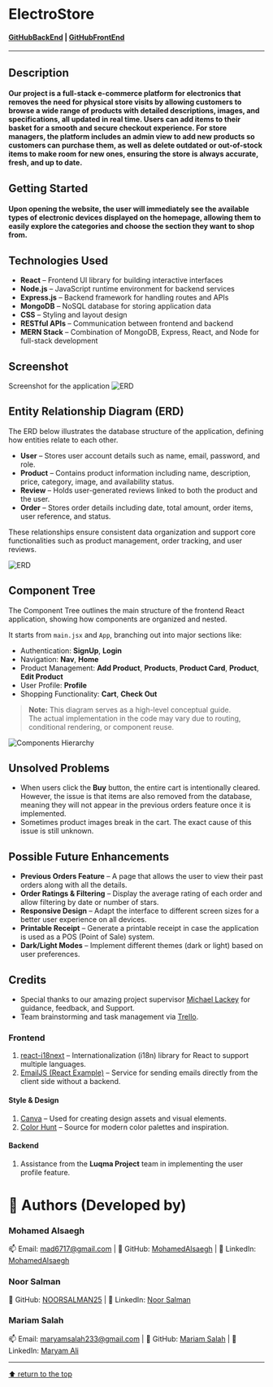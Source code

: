 # ElectroStore

#### [GitHubBackEnd](https://github.com/NOORSALMAN25/ElectroStore-backEnd) | [GitHubFrontEnd](https://github.com/NOORSALMAN25/ElectroStore-frontEnd)

---

## Description

#### Our project is a full-stack e-commerce platform for electronics that removes the need for physical store visits by allowing customers to browse a wide range of products with detailed descriptions, images, and specifications, all updated in real time. Users can add items to their basket for a smooth and secure checkout experience. For store managers, the platform includes an admin view to add new products so customers can purchase them, as well as delete outdated or out-of-stock items to make room for new ones, ensuring the store is always accurate, fresh, and up to date.

## Getting Started

#### Upon opening the website, the user will immediately see the available types of electronic devices displayed on the homepage, allowing them to easily explore the categories and choose the section they want to shop from.

## Technologies Used

- **React** – Frontend UI library for building interactive interfaces
- **Node.js** – JavaScript runtime environment for backend services
- **Express.js** – Backend framework for handling routes and APIs
- **MongoDB** – NoSQL database for storing application data
- **CSS** – Styling and layout design
- **RESTful APIs** – Communication between frontend and backend
- **MERN Stack** – Combination of MongoDB, Express, React, and Node for full-stack development

## Screenshot

Screenshot for the application
![ERD](public/images/Screenshot.png)

## **Entity Relationship Diagram (ERD)**

The ERD below illustrates the database structure of the application, defining how entities relate to each other.

- **User** – Stores user account details such as name, email, password, and role.
- **Product** – Contains product information including name, description, price, category, image, and availability status.
- **Review** – Holds user-generated reviews linked to both the product and the user.
- **Order** – Stores order details including date, total amount, order items, user reference, and status.

These relationships ensure consistent data organization and support core functionalities such as product management, order tracking, and user reviews.

![ERD](public/images/ERD.png)

## **Component Tree**

The Component Tree outlines the main structure of the frontend React application, showing how components are organized and nested.

It starts from `main.jsx` and `App`, branching out into major sections like:

- Authentication: **SignUp**, **Login**
- Navigation: **Nav**, **Home**
- Product Management: **Add Product**, **Products**, **Product Card**, **Product**, **Edit Product**
- User Profile: **Profile**
- Shopping Functionality: **Cart**, **Check Out**

> **Note:** This diagram serves as a high-level conceptual guide.  
> The actual implementation in the code may vary due to routing, conditional rendering, or component reuse.

![Components Hierarchy ](public/images/ComponentsHierarchy.png)

## **Unsolved Problems**

- When users click the **Buy** button, the entire cart is intentionally cleared. However, the issue is that items are also removed from the database, meaning they will not appear in the previous orders feature once it is implemented.
- Sometimes product images break in the cart. The exact cause of this issue is still unknown.

## **Possible Future Enhancements**

- **Previous Orders Feature** – A page that allows the user to view their past orders along with all the details.
- **Order Ratings & Filtering** – Display the average rating of each order and allow filtering by date or number of stars.
- **Responsive Design** – Adapt the interface to different screen sizes for a better user experience on all devices.
- **Printable Receipt** – Generate a printable receipt in case the application is used as a POS (Point of Sale) system.
- **Dark/Light Modes** – Implement different themes (dark or light) based on user preferences.

## **Credits**

- Special thanks to our amazing project supervisor [Michael Lackey](https://www.linkedin.com/in/michaelglackey/) for guidance, feedback, and Support.
- Team brainstorming and task management via [Trello](https://trello.com/).

### Frontend

1. [react-i18next](https://www.npmjs.com/package/react-i18next) – Internationalization (i18n) library for React to support multiple languages.
2. [EmailJS (React Example)](https://www.emailjs.com/docs/examples/reactjs/) – Service for sending emails directly from the client side without a backend.

#### Style & Design

1. [Canva](https://www.canva.com/) – Used for creating design assets and visual elements.
2. [Color Hunt](https://colorhunt.co/) – Source for modern color palettes and inspiration.

#### Backend

1. Assistance from the **Luqma Project** team in implementing the user profile feature.

# 👤 Authors (Developed by)

### Mohamed Alsaegh

📫 Email: [mad6717@gmail.com](mailto:mad6717@gmail.com) | 🔗 GitHub: [MohamedAlsaegh](https://github.com/MohamedAlsaegh) | 💼 LinkedIn: [MohamedAlsaegh](https://www.linkedin.com/in/mohamed-alsaegh-304ab31a3/)

### Noor Salman

🔗 GitHub: [NOORSALMAN25](https://github.com/NOORSALMAN25) | 💼 LinkedIn: [Noor Salman
](https://www.linkedin.com/in/noorsalman10/)

### Mariam Salah

📫 Email: [maryamsalah233@gmail.com](mailto:maryamsalah233@gmail.com) | 🔗 GitHub: [Mariam Salah](https://github.com/maryamsali2) | 💼 LinkedIn: [Maryam Ali](https://www.linkedin.com/in/maryamsalahsaleh/)

---

[⬆ return to the top](#-ElectroStore)
